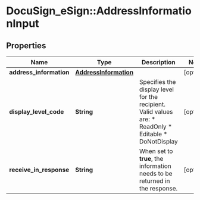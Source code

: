 # DocuSign_eSign::AddressInformationInput

## Properties
Name | Type | Description | Notes
------------ | ------------- | ------------- | -------------
**address_information** | [**AddressInformation**](AddressInformation.md) |  | [optional] 
**display_level_code** | **String** | Specifies the display level for the recipient.  Valid values are:   * ReadOnly * Editable * DoNotDisplay | [optional] 
**receive_in_response** | **String** | When set to **true**, the information needs to be returned in the response. | [optional] 


